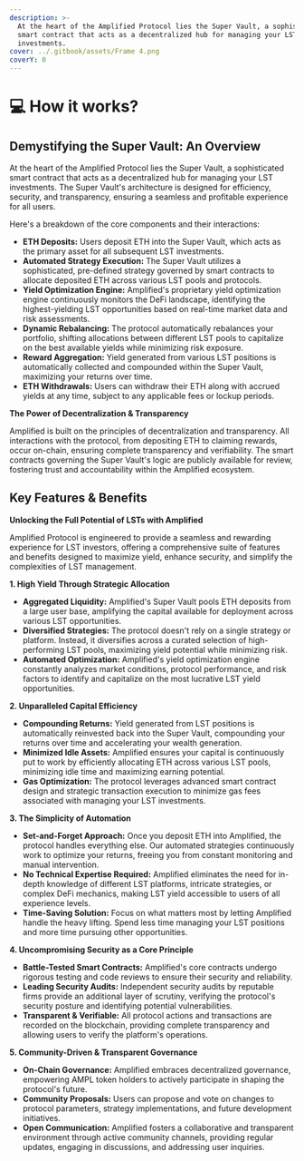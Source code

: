 ```yaml
---
description: >-
  At the heart of the Amplified Protocol lies the Super Vault, a sophisticated
  smart contract that acts as a decentralized hub for managing your LST
  investments.
cover: ../.gitbook/assets/Frame 4.png
coverY: 0
---
```


# 💻 How it works?

## **Demystifying the Super Vault: An Overview**

At the heart of the Amplified Protocol lies the Super Vault, a sophisticated smart contract that acts as a decentralized hub for managing your LST investments. The Super Vault's architecture is designed for efficiency, security, and transparency, ensuring a seamless and profitable experience for all users.

Here's a breakdown of the core components and their interactions:

* **ETH Deposits:** Users deposit ETH into the Super Vault, which acts as the primary asset for all subsequent LST investments.
* **Automated Strategy Execution:** The Super Vault utilizes a sophisticated, pre-defined strategy governed by smart contracts to allocate deposited ETH across various LST pools and protocols.
* **Yield Optimization Engine:** Amplified's proprietary yield optimization engine continuously monitors the DeFi landscape, identifying the highest-yielding LST opportunities based on real-time market data and risk assessments.
* **Dynamic Rebalancing:** The protocol automatically rebalances your portfolio, shifting allocations between different LST pools to capitalize on the best available yields while minimizing risk exposure.
* **Reward Aggregation:** Yield generated from various LST positions is automatically collected and compounded within the Super Vault, maximizing your returns over time.
* **ETH Withdrawals:** Users can withdraw their ETH along with accrued yields at any time, subject to any applicable fees or lockup periods.

**The Power of Decentralization & Transparency**

Amplified is built on the principles of decentralization and transparency. All interactions with the protocol, from depositing ETH to claiming rewards, occur on-chain, ensuring complete transparency and verifiability. The smart contracts governing the Super Vault's logic are publicly available for review, fostering trust and accountability within the Amplified ecosystem.

## **Key Features & Benefits**

**Unlocking the Full Potential of LSTs with Amplified**

Amplified Protocol is engineered to provide a seamless and rewarding experience for LST investors, offering a comprehensive suite of features and benefits designed to maximize yield, enhance security, and simplify the complexities of LST management.

**1. High Yield Through Strategic Allocation**

* **Aggregated Liquidity:** Amplified's Super Vault pools ETH deposits from a large user base, amplifying the capital available for deployment across various LST opportunities.
* **Diversified Strategies:** The protocol doesn't rely on a single strategy or platform. Instead, it diversifies across a curated selection of high-performing LST pools, maximizing yield potential while minimizing risk.
* **Automated Optimization:** Amplified's yield optimization engine constantly analyzes market conditions, protocol performance, and risk factors to identify and capitalize on the most lucrative LST yield opportunities.

**2. Unparalleled Capital Efficiency**

* **Compounding Returns:** Yield generated from LST positions is automatically reinvested back into the Super Vault, compounding your returns over time and accelerating your wealth generation.
* **Minimized Idle Assets:** Amplified ensures your capital is continuously put to work by efficiently allocating ETH across various LST pools, minimizing idle time and maximizing earning potential.
* **Gas Optimization:** The protocol leverages advanced smart contract design and strategic transaction execution to minimize gas fees associated with managing your LST investments.

**3. The Simplicity of Automation**

* **Set-and-Forget Approach:** Once you deposit ETH into Amplified, the protocol handles everything else. Our automated strategies continuously work to optimize your returns, freeing you from constant monitoring and manual intervention.
* **No Technical Expertise Required:** Amplified eliminates the need for in-depth knowledge of different LST platforms, intricate strategies, or complex DeFi mechanics, making LST yield accessible to users of all experience levels.
* **Time-Saving Solution:** Focus on what matters most by letting Amplified handle the heavy lifting. Spend less time managing your LST positions and more time pursuing other opportunities.

**4. Uncompromising Security as a Core Principle**

* **Battle-Tested Smart Contracts:** Amplified's core contracts undergo rigorous testing and code reviews to ensure their security and reliability.
* **Leading Security Audits:** Independent security audits by reputable firms provide an additional layer of scrutiny, verifying the protocol's security posture and identifying potential vulnerabilities.
* **Transparent & Verifiable:** All protocol actions and transactions are recorded on the blockchain, providing complete transparency and allowing users to verify the platform's operations.

**5. Community-Driven & Transparent Governance**

* **On-Chain Governance:** Amplified embraces decentralized governance, empowering AMPL token holders to actively participate in shaping the protocol's future.
* **Community Proposals:** Users can propose and vote on changes to protocol parameters, strategy implementations, and future development initiatives.
* **Open Communication:** Amplified fosters a collaborative and transparent environment through active community channels, providing regular updates, engaging in discussions, and addressing user inquiries.

